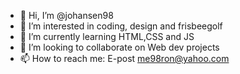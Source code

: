 - 👋 Hi, I’m @johansen98
- 👀 I’m interested in coding, design and frisbeegolf
- 🌱 I’m currently learning HTML,CSS and JS
- 💞️ I’m looking to collaborate on Web dev projects
- 📫 How to reach me: E-post me98ron@yahoo.com


